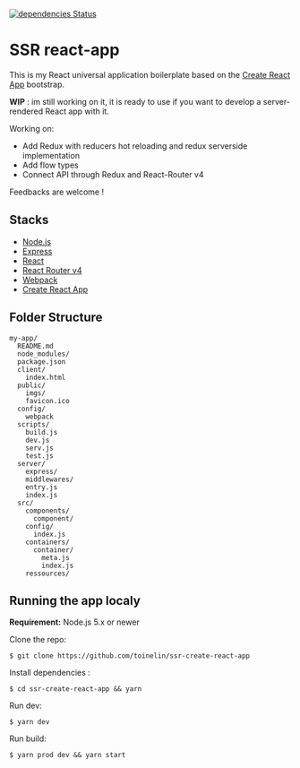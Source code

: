 [![dependencies Status](https://david-dm.org/toinelin/ssr-create-react-app/status.svg)](https://david-dm.org/toinelin/ssr-create-react-app)
# SSR react-app

This is my React universal application boilerplate based on the [Create React App](https://github.com/facebookincubator/create-react-app) bootstrap.

**WIP** : im still working on it, it is ready to use if you want to develop a server-rendered React app with it.

Working on:
- Add Redux with reducers hot reloading and redux serverside implementation
- Add flow types
- Connect API through Redux and React-Router v4

Feedbacks are welcome !

## Stacks
- [Node.js](https://nodejs.org/en/)
- [Express](http://expressjs.com/fr/)
- [React](https://facebook.github.io/react/)
- [React Router v4](https://reacttraining.com/react-router/)
- [Webpack](https://webpack.github.io/docs/)
- [Create React App](https://github.com/facebookincubator/create-react-app)

## Folder Structure

```
my-app/
  README.md
  node_modules/
  package.json
  client/
    index.html
  public/
    imgs/
    favicon.ico
  config/
    webpack
  scripts/
    build.js
    dev.js
    serv.js
    test.js
  server/
    express/
    middlewares/
    entry.js
    index.js
  src/
    components/
      component/
    config/
      index.js
    containers/
      container/
        meta.js
        index.js
    ressources/
```

## Running the app localy

**Requirement:** Node.js 5.x or newer
 
Clone the repo:
```shell
$ git clone https://github.com/toinelin/ssr-create-react-app
```
Install dependencies :
```shell
$ cd ssr-create-react-app && yarn
```
Run dev:
```shell
$ yarn dev
```
Run build:
```shell
$ yarn prod dev && yarn start
```

